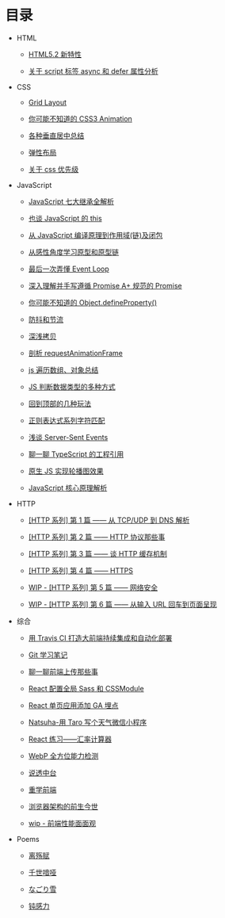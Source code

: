 # 目录

- HTML

  - [HTML5.2 新特性](./HTML/HTML5.2新特性.md)

  - [关于 script 标签 async 和 defer 属性分析](./HTML/关于script标签async和defer属性分析.md)

- CSS

  - [Grid Layout](./CSS/Grid%20Layout.md)

  - [你可能不知道的 CSS3 Animation](./CSS/你可能不知道的%20CSS3%20Animation.md)

  - [各种垂直居中总结](./CSS/各种垂直居中总结.md)

  - [弹性布局](./CSS/弹性布局.md)

  - [关于 css 优先级](./CSS/关于css优先级.md)

- JavaScript

  - [JavaScript 七大继承全解析](./JavaScript/JavaScript%20七大继承全解析.md)

  - [也谈 JavaScript 的 this](./JavaScript/也谈%20JavaScript%20的%20this.md)

  - [从 JavaScript 编译原理到作用域(链)及闭包](<./JavaScript/从%20JavaScript%20编译原理到作用域(链)及闭包.md>)

  - [从感性角度学习原型和原型链](./JavaScript/从感性角度学习原型和原型链.md)

  - [最后一次弄懂 Event Loop](./JavaScript/最后一次弄懂%20Event%20Loop.md)

  - [深入理解并手写遵循 Promise A+ 规范的 Promise](./JavaScript/深入理解并手写遵循%20Promise%20A%2B%20规范的%20Promise.md)

  - [你可能不知道的 Object.defineProperty()](<./JavaScript/你可能不知道的%20Object.defineProperty().md>)

  - [防抖和节流](./JavaScript/防抖和节流.md)

  - [深浅拷贝](./JavaScript/深浅拷贝.md)

  - [剖析 requestAnimationFrame](./JavaScript/剖析requestAnimationFrame.md)

  - [js 遍历数组、对象总结](./JavaScript/js遍历数组、对象总结.md)

  - [JS 判断数据类型的多种方式](./JavaScript/JS判断数据类型的多种方式.md)

  - [回到顶部的几种玩法](./JavaScript/回到顶部的几种玩法.md)

  - [正则表达式系列字符匹配](./JavaScript/正则表达式系列字符匹配.md)

  - [浅谈 Server-Sent Events](./JavaScript/浅谈%20Server-Send%20Event.md)

  - [聊一聊 TypeScript 的工程引用](./JavaScript/聊一聊TypeScript的工程引用.md)

  - [原生 JS 实现轮播图效果](./JavaScript/原生JS实现轮播图效果.md)

  - [JavaScript 核心原理解析](./JavaScript/JavaScript%20核心原理解析.md)

- HTTP

  - [[HTTP 系列] 第 1 篇 —— 从 TCP/UDP 到 DNS 解析](./HTTP/%5BHTTP%20系列%5D%20第%201%20篇%20——%20从%20TCP%20UDP%20到%20DNS%20解析.md)

  - [[HTTP 系列] 第 2 篇 —— HTTP 协议那些事](./HTTP/%5BHTTP%20系列%5D%20第%202%20篇%20——%20HTTP%20协议那些事.md)

  - [[HTTP 系列] 第 3 篇 —— 谈 HTTP 缓存机制](./HTTP/%5BHTTP%20系列%5D%20第%203%20篇%20——%20谈%20HTTP%20缓存机制.md)

  - [[HTTP 系列] 第 4 篇 —— HTTPS](./HTTP/%5BHTTP%20系列%5D%20第%204%20篇%20——%20HTTPS.md)

  - [WIP - [HTTP 系列] 第 5 篇 —— 网络安全](./HTTP/%5BHTTP%20系列%5D%20第%205%20篇%20——%20网络安全.md)

  - [WIP - [HTTP 系列] 第 6 篇 —— 从输入 URL 回车到页面呈现](./HTTP/%5BHTTP%20系列%5D%20第%206%20篇%20——%20从输入%20URL%20回车到页面呈现.md)

- 综合

  - [用 Travis CI 打造大前端持续集成和自动化部署](./综合/用%20Travis%20CI%20打造大前端持续集成和自动化部署.md)

  - [Git 学习笔记](./综合/Git学习笔记.md)

  - [聊一聊前端上传那些事](./综合/聊一聊前端上传那些事.md)

  - [React 配置全局 Sass 和 CSSModule](./综合/React配置全局Sass和CSSModule.md)

  - [React 单页应用添加 GA 埋点](./综合/React单页应用添加GA埋点.md)

  - [Natsuha-用 Taro 写个天气微信小程序](./综合/Natsuha-用Taro写个天气微信小程序.md)

  - [React 练习——汇率计算器](./综合/React练习——汇率计算器.md)

  - [WebP 全方位能力检测](./综合/WebP全方位能力检测.md)

  - [说透中台](./综合/说透中台.md)

  - [重学前端](./综合/重学前端.md)

  - [浏览器架构的前生今世](./综合/浏览器架构的前生今世.md)

  - [wip - 前端性能面面观](./综合/前端性能面面观.md)

- Poems

  - [离殇赋](./Poems/离殇赋.md)

  - [千世喑哑](./Poems/千世喑哑.md)

  - [なごり雪](./Poems/なごり雪.md)

  - [钝感力](./Poems/钝感力.md)
